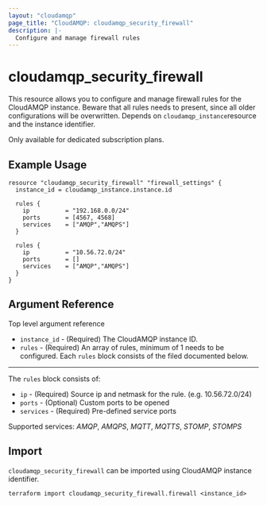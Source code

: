 ```yaml
---
layout: "cloudamqp"
page_title: "CloudAMQP: cloudamqp_security_firewall"
description: |-
  Configure and manage firewall rules
---
```


# cloudamqp_security_firewall

This resource allows you to configure and manage firewall rules for the CloudAMQP instance. Beware that all rules needs to present, since all older configurations will be overwritten. Depends on `cloudamqp_instance`resource and the instance identifier.

Only available for dedicated subscription plans.

## Example Usage

```hcl
resource "cloudamqp_security_firewall" "firewall_settings" {
  instance_id = cloudamqp_instance.instance.id

  rules {
    ip          = "192.168.0.0/24"
    ports       = [4567, 4568]
    services    = ["AMQP","AMQPS"]
  }

  rules {
    ip          = "10.56.72.0/24"
    ports       = []
    services    = ["AMQP","AMQPS"]
  }
}
```

## Argument Reference

Top level argument reference

* `instance_id` - (Required) The CloudAMQP instance ID.
* `rules`       - (Required) An array of rules, minimum of 1 needs to be configured. Each `rules` block consists of the filed documented below.

___

The `rules` block consists of:

* `ip`        - (Required) Source ip and netmask for the rule. (e.g. 10.56.72.0/24)
* `ports`     - (Optional) Custom ports to be opened
* `services`  - (Required) Pre-defined service ports

Supported services: *AMQP*, *AMQPS*, *MQTT*, *MQTTS*, *STOMP*, *STOMPS*

## Import

`cloudamqp_security_firewall` can be imported using CloudAMQP instance identifier.

`terraform import cloudamqp_security_firewall.firewall <instance_id>`
